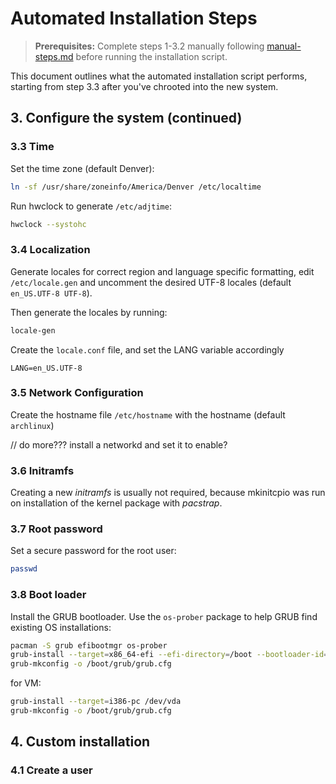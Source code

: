 # Automated Installation Steps

> **Prerequisites:** Complete steps 1-3.2 manually following [manual-steps.md](manual-steps.md) before running the installation script.

This document outlines what the automated installation script performs, starting from step 3.3 after you've chrooted into the new system.

## 3. Configure the system (continued)

### 3.3 Time

Set the time zone (default Denver):

```bash
ln -sf /usr/share/zoneinfo/America/Denver /etc/localtime
```

Run hwclock to generate `/etc/adjtime`:

```bash
hwclock --systohc
```

### 3.4 Localization

Generate locales for correct region and language specific formatting, edit `/etc/locale.gen` and uncomment the desired UTF-8 locales (default `en_US.UTF-8 UTF-8`).

Then generate the locales by running:

```bash
locale-gen
```

Create the `locale.conf` file, and set the LANG variable accordingly

```
LANG=en_US.UTF-8
```

### 3.5 Network Configuration

Create the hostname file `/etc/hostname` with the hostname (default `archlinux`)

// do more??? install a networkd and set it to enable?

### 3.6 Initramfs

Creating a new _initramfs_ is usually not required, because mkinitcpio was run on installation of the kernel package with _pacstrap_.

### 3.7 Root password

Set a secure password for the root user:

```bash
passwd
```

### 3.8 Boot loader

Install the GRUB bootloader. Use the `os-prober` package to help GRUB find existing OS installations:

```bash
pacman -S grub efibootmgr os-prober
grub-install --target=x86_64-efi --efi-directory=/boot --bootloader-id=GRUB
grub-mkconfig -o /boot/grub/grub.cfg
```

for VM:

```bash
grub-install --target=i386-pc /dev/vda
grub-mkconfig -o /boot/grub/grub.cfg
```

## 4. Custom installation

### 4.1 Create a user
